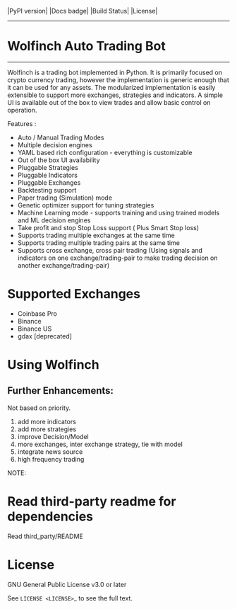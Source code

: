 |PyPI version| |Docs badge| |Build Status| |License|

*******
# Wolfinch Auto Trading Bot
*******

Wolfinch is a trading bot implemented in Python. It is primarily focused on crypto currency trading, however the implementation is generic enough that it can be used for any assets. The modularized implementation is easily extensible to support more exchanges, strategies and indicators. A simple UI is available out of the box to view trades and allow basic control on operation. 

Features : 
* Auto / Manual Trading Modes
* Multiple decision engines
* YAML based rich configuration - everything is customizable
* Out of the box UI availability
* Pluggable Strategies 
* Pluggable Indicators
* Pluggable Exchanges
* Backtesting support
* Paper trading (Simulation) mode
* Genetic optimizer support for tuning strategies
* Machine Learning mode - supports training and using trained models and ML decision engines
* Take profit and stop Stop Loss support ( Plus Smart Stop loss)
* Supports trading multiple exchanges at the same time
* Supports trading multiple trading pairs at the same time
* Supports cross exchange, cross pair trading (Using signals and indicators on one exchange/trading-pair to make trading decision on another exchange/trading-pair)


Supported Exchanges
===================
* Coinbase Pro
* Binance
* Binance US
* gdax [deprecated]

Using Wolfinch
==============

## Further Enhancements: 

Not based on priority.

1. add more indicators
2. add more strategies 
3. improve Decision/Model
5. more exchanges, inter exchange strategy, tie with model
7. integrate news source
10. high frequency trading



NOTE:
# Read third-party readme for dependencies

Read third_party/README

License
=======

GNU General Public License v3.0 or later

See `LICENSE <LICENSE>`_ to see the full text.